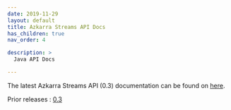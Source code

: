```yaml
---
date: 2019-11-29
layout: default
title: Azkarra Streams API Docs
has_children: true
nav_order: 4

description: >
  Java API Docs

---
```


The latest Azkarra Streams API (0.3) documentation can be found on [here](/apidocs/0.3).

Prior releases : [0.3](/apidocs/0.3)